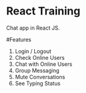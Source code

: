 # React Training

Chat app in React JS.

#Features
1. Login / Logout
2. Check Online Users
3. Chat with Online Users
4. Group Messaging
5. Mute Conversations
6. See Typing Status
